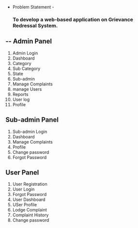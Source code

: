 - Problem Statement -
  ### To develop a web-based application on Grievance Redressal System.
--
Admin Panel
  --
  1. Admin Login                       
  2. Dashboard
  3. Category
  4. Sub Category
  5. State
  6. Sub-admin
  7. Manage Complaints
  8. manage Users
  9. Reports
  10. User log
  11. Profile

Sub-admin Panel
--
  1. Sub-admin Login
  2. Dashboard
  3. Manage Complaints
  4. Profile
  5. Change password
  6. Forgot Password

User Panel
--
 1. User Registration
 2. User Login
 3. Forgot Password
 4. User Dashboard
 5. USer Profile
 6. Lodge Complaint
 7. Complaint History
 8. Change password




